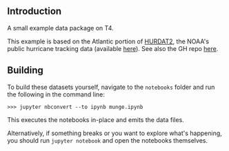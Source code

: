## Introduction

A small example data package on T4.

This example is based on the Atlantic portion of [HURDAT2](http://www.nhc.noaa.gov/data/#hurdat), the NOAA's public hurricane tracking data (available [here](https://www.nhc.noaa.gov/data/hurdat/)). See also the GH repo [here](https://github.com/ResidentMario/hurdat-example-repo).


## Building

To build these datasets yourself, navigate to the `notebooks` folder and run the following in the command line:

    >>> jupyter nbconvert --to ipynb munge.ipynb

This executes the notebooks in-place and emits the data files.

Alternatively, if something breaks or you want to explore what's happening, you should run `jupyter notebook` and
open the notebooks themselves.
